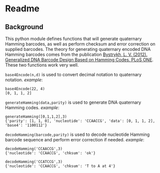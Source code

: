 # Readme

## Background

This python module defines functions that will generate quaternary Hamming barcodes, as well as perform checksum and error correction on supplied barcodes. The theory for generating quaternary encoded DNA Hamming barcodes comes from the publication [Bystrykh, L. V. (2012). Generalized DNA Barcode Design Based on Hamming Codes. PLoS ONE](http://www.plosone.org/article/info:doi/10.1371/journal.pone.0036852). These two functions work very well. 

`base4Encode(n,d)` is used to convert decimal notation to quaternary notation.
*example*: 

    base4Encode(22, 4)
    [0, 1, 1, 2]	    

`generateHamming(data,parity)` is used to generate DNA quaternary Hamming codes.
*example*:

    generateHamming([0,1,1,2],3)
    {'parity': [1, 1, 0], 'nucleotide': 'CCAACCG', 'data': [0, 1, 1, 2], 'base4': '1100112'}

`decodeHamming(barcode,parity)` is used to decode nucleotide Hamming barcode sequence and perform error correction if needed.
*example*:

    decodeHamming('CCAACCG',3)
    {'nucleotide': 'CCAACCG', 'chksum': 'ok'}

    decodeHamming('CCATCCG',3)
    {'nucleotide': 'CCAACCG', 'chksum': 'T to A at 4'}
